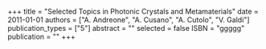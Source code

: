 +++
title = "Selected Topics in Photonic Crystals and Metamaterials"
date = 2011-01-01
authors = ["A. Andreone", "A. Cusano", "A. Cutolo", "V. Galdi"]
publication_types = ["5"]
abstract = ""
selected = false
ISBN = "ggggg"
publication = ""
+++

